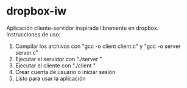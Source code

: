 # dropbox-iw
Aplicación cliente-servidor inspirada libremente en dropbox.<br>
Instrucciones de uso:
<ol>
  <li> Compilar los archivos con "gcc -o client client.c" y "gcc -o server server.c"</li>
  <li> Ejecutar el servidor con "./server <numero de puerto>"</li>
  <li> Ejecutar el cliente con "./client <ip del servidor> <número de puerto>"</li>
  <li> Crear cuenta de usuario o iniciar sesión</li>
  <li> Listo para usar la aplicación</li>
</ol>
    
